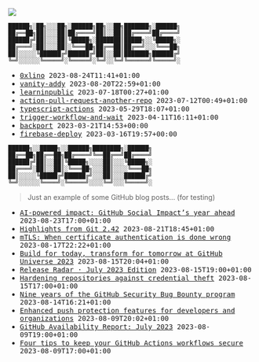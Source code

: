 <img src="https://github-profile-trophy.vercel.app/?username=0xlino&theme=onedark"/>

```
██████╗░██╗░░░██╗░██████╗██╗░░██╗███████╗░██████╗
██╔══██╗██║░░░██║██╔════╝██║░░██║██╔════╝██╔════╝
██████╔╝██║░░░██║╚█████╗░███████║█████╗░░╚█████╗░
██╔═══╝░██║░░░██║░╚═══██╗██╔══██║██╔══╝░░░╚═══██╗
██║░░░░░╚██████╔╝██████╔╝██║░░██║███████╗██████╔╝
╚═╝░░░░░░╚═════╝░╚═════╝░╚═╝░░╚═╝╚══════╝╚═════╝░
```

<!-- PUSHES:START -->

- <samp>[0xlino](https://github.com/0xlino/0xlino) <kbd>2023-08-24T11:41+01:00</kbd></samp>
- <samp>[vanity-addy](https://github.com/0xlino/vanity-addy) <kbd>2023-08-20T22:59+01:00</kbd></samp>
- <samp>[learninpublic](https://github.com/0xlino/learninpublic) <kbd>2023-07-18T00:27+01:00</kbd></samp>
- <samp>[action-pull-request-another-repo](https://github.com/0xlino/action-pull-request-another-repo) <kbd>2023-07-12T00:49+01:00</kbd></samp>
- <samp>[typescript-actions](https://github.com/0xlino/typescript-actions) <kbd>2023-05-29T18:07+01:00</kbd></samp>
- <samp>[trigger-workflow-and-wait](https://github.com/0xlino/trigger-workflow-and-wait) <kbd>2023-04-11T16:11+01:00</kbd></samp>
- <samp>[backport](https://github.com/0xlino/backport) <kbd>2023-03-21T14:53+00:00</kbd></samp>
- <samp>[firebase-deploy](https://github.com/0xlino/firebase-deploy) <kbd>2023-03-16T19:57+00:00</kbd></samp>

<!-- PUSHES:END -->

```
██████╗░░█████╗░░██████╗████████╗░██████╗
██╔══██╗██╔══██╗██╔════╝╚══██╔══╝██╔════╝
██████╔╝██║░░██║╚█████╗░░░░██║░░░╚█████╗░
██╔═══╝░██║░░██║░╚═══██╗░░░██║░░░░╚═══██╗
██║░░░░░╚█████╔╝██████╔╝░░░██║░░░██████╔╝
╚═╝░░░░░░╚════╝░╚═════╝░░░░╚═╝░░░╚═════╝░
```

> Just an example of some GitHub blog posts... (for testing)

<!-- POSTS:START -->

- <samp>[AI-powered impact: GitHub Social Impact’s year ahead](https://github.blog/2023-08-23-ai-powered-impact-github-social-impacts-year-ahead/) <kbd>2023-08-23T17:00+01:00</kbd></samp>
- <samp>[Highlights from Git 2.42](https://github.blog/2023-08-21-highlights-from-git-2-42/) <kbd>2023-08-21T18:45+01:00</kbd></samp>
- <samp>[mTLS: When certificate authentication is done wrong](https://github.blog/2023-08-17-mtls-when-certificate-authentication-is-done-wrong/) <kbd>2023-08-17T22:22+01:00</kbd></samp>
- <samp>[Build for today, transform for tomorrow at GitHub Universe 2023](https://github.blog/2023-08-15-build-for-today-transform-for-tomorrow-at-github-universe-2023/) <kbd>2023-08-15T20:04+01:00</kbd></samp>
- <samp>[Release Radar · July 2023 Edition](https://github.blog/2023-08-15-release-radar-jul-23/) <kbd>2023-08-15T19:00+01:00</kbd></samp>
- <samp>[Hardening repositories against credential theft](https://github.blog/2023-08-15-hardening-repositories-against-credential-theft/) <kbd>2023-08-15T17:00+01:00</kbd></samp>
- <samp>[Nine years of the GitHub Security Bug Bounty program](https://github.blog/2023-08-14-nine-years-of-the-github-security-bug-bounty-program/) <kbd>2023-08-14T16:21+01:00</kbd></samp>
- <samp>[Enhanced push protection features for developers and organizations](https://github.blog/2023-08-09-enhanced-push-protection-features-for-developers-and-organizations/) <kbd>2023-08-09T20:02+01:00</kbd></samp>
- <samp>[GitHub Availability Report: July 2023](https://github.blog/2023-08-09-github-availability-report-july-2023/) <kbd>2023-08-09T19:00+01:00</kbd></samp>
- <samp>[Four tips to keep your GitHub Actions workflows secure](https://github.blog/2023-08-09-four-tips-to-keep-your-github-actions-workflows-secure/) <kbd>2023-08-09T17:00+01:00</kbd></samp>

<!-- POSTS:END -->
